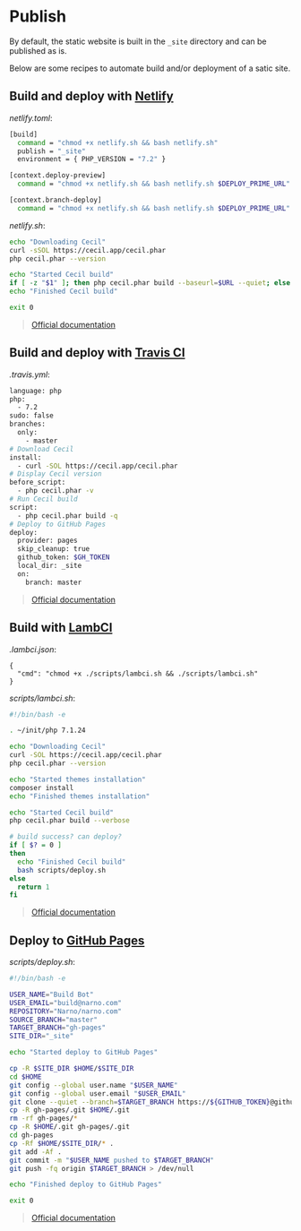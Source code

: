 <!--
description: "How to (build and) publish your website?"
-->

# Publish

By default, the static website is built in the `_site` directory and can be published as is.

Below are some recipes to automate build and/or deployment of a satic site.

## Build and deploy with [Netlify](https://www.netlify.com/)

_netlify.toml_:
```bash
[build]
  command = "chmod +x netlify.sh && bash netlify.sh"
  publish = "_site"
  environment = { PHP_VERSION = "7.2" }

[context.deploy-preview]
  command = "chmod +x netlify.sh && bash netlify.sh $DEPLOY_PRIME_URL"

[context.branch-deploy]
  command = "chmod +x netlify.sh && bash netlify.sh $DEPLOY_PRIME_URL"
```

_netlify.sh_:
```bash
echo "Downloading Cecil"
curl -sSOL https://cecil.app/cecil.phar
php cecil.phar --version

echo "Started Cecil build"
if [ -z "$1" ]; then php cecil.phar build --baseurl=$URL --quiet; else echo "URL: $1" && php cecil.phar build --baseurl=$1 --drafts --quiet; fi
echo "Finished Cecil build"

exit 0
```

> [Official documentation](https://www.netlify.com/docs/continuous-deployment/)

## Build and deploy with [Travis CI](https://travis-ci.com/)

_.travis.yml_:
```bash
language: php
php:
  - 7.2
sudo: false
branches:
  only:
    - master
# Download Cecil
install:
  - curl -SOL https://cecil.app/cecil.phar
# Display Cecil version
before_script:
  - php cecil.phar -v
# Run Cecil build
script:
  - php cecil.phar build -q
# Deploy to GitHub Pages
deploy:
  provider: pages
  skip_cleanup: true
  github_token: $GH_TOKEN
  local_dir: _site
  on:
    branch: master
```

> [Official documentation](https://docs.travis-ci.com/user/deployment/pages/)

## Build with [LambCI](https://github.com/lambci/lambci/)

_.lambci.json_:
```
{
  "cmd": "chmod +x ./scripts/lambci.sh && ./scripts/lambci.sh"
}
```

_scripts/lambci.sh_:
```bash
#!/bin/bash -e

. ~/init/php 7.1.24

echo "Downloading Cecil"
curl -SOL https://cecil.app/cecil.phar
php cecil.phar --version

echo "Started themes installation"
composer install
echo "Finished themes installation"

echo "Started Cecil build"
php cecil.phar build --verbose

# build success? can deploy?
if [ $? = 0 ]
then
  echo "Finished Cecil build"
  bash scripts/deploy.sh
else
  return 1
fi
```

> [Official documentation](https://github.com/lambci/lambci/blob/master/README.md)

## Deploy to [GitHub Pages](https://pages.github.com/)

_scripts/deploy.sh_:
```bash
#!/bin/bash -e

USER_NAME="Build Bot"
USER_EMAIL="build@narno.com"
REPOSITORY="Narno/narno.com"
SOURCE_BRANCH="master"
TARGET_BRANCH="gh-pages"
SITE_DIR="_site"

echo "Started deploy to GitHub Pages"

cp -R $SITE_DIR $HOME/$SITE_DIR
cd $HOME
git config --global user.name "$USER_NAME"
git config --global user.email "$USER_EMAIL"
git clone --quiet --branch=$TARGET_BRANCH https://${GITHUB_TOKEN}@github.com/${REPOSITORY}.git $TARGET_BRANCH > /dev/null
cp -R gh-pages/.git $HOME/.git
rm -rf gh-pages/*
cp -R $HOME/.git gh-pages/.git
cd gh-pages
cp -Rf $HOME/$SITE_DIR/* .
git add -Af .
git commit -m "$USER_NAME pushed to $TARGET_BRANCH"
git push -fq origin $TARGET_BRANCH > /dev/null

echo "Finished deploy to GitHub Pages"

exit 0
```

> [Official documentation](https://help.github.com/en/articles/configuring-a-publishing-source-for-github-pages)
